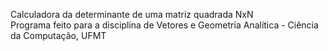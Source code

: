 Calculadora da determinante de uma matriz quadrada NxN
</br>
Programa feito para a disciplina de Vetores e Geometria Analítica - Ciência da Computação, UFMT
